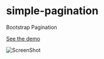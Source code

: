 simple-pagination
===============================

Bootstrap Pagination

[See the demo](http://artemdude.github.io/simple-pagination/test.html)

![ScreenShot](https://raw.github.com/artemdude/simple-pagination/master/screenshots/pagination.png)
